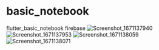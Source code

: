 # basic_notebook
flutter_basic_notebook
firebase 
![Screenshot_1671137940](https://user-images.githubusercontent.com/96391873/207965885-47f2306c-67a3-4b25-bae3-6641fe72a4e6.png)
![Screenshot_1671137953](https://user-images.githubusercontent.com/96391873/207965918-8ebf6cac-4e96-469d-b606-3fec2ef9f168.png)
![Screenshot_1671138059](https://user-images.githubusercontent.com/96391873/207966204-0f27e837-3295-4c66-a8d4-2cc3fb64bed6.png)
![Screenshot_1671138071](https://user-images.githubusercontent.com/96391873/207966233-88c82bda-75d1-4ff9-b228-191448a047e6.png)
